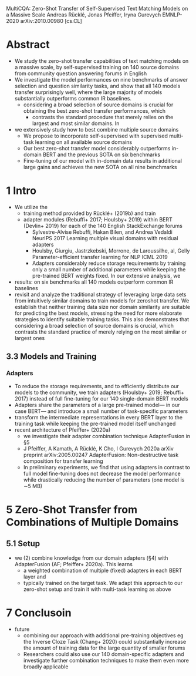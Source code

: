 MultiCQA: Zero-Shot Transfer of Self-Supervised Text Matching Models
  on a Massive Scale
Andreas Rücklé, Jonas Pfeiffer, Iryna Gurevych
EMNLP-2020 arXiv:2010.00980 [cs.CL]

# Abstract

* We study the zero-shot transfer capabilities of text matching models on a
  massive scale, by
  self-supervised training on 140 source domains from community question
  answering forums in English
* We investigate the model performances on nine benchmarks of answer selection
  and question similarity tasks, and show that
  all 140 models transfer surprisingly well, where
  the large majority of models substantially outperforms common IR baselines.
  * considering a broad selection of source domains is crucial for obtaining
    the best zero-shot transfer performances, which
    * contrasts the standard procedure that merely relies on the largest and
      most similar domains. In
* we extensively study how to best combine multiple source domains
  * We propose to incorporate self-supervised with supervised multi-task
    learning on all available source domains
  * Our best zero-shot transfer model considerably outperforms in-domain BERT
    and the previous SOTA on six benchmarks
  * Fine-tuning of our model with in-domain data results in additional large
    gains and achieves the new SOTA on all nine benchmarks

# 1 Intro

* We utilize the
  * training method provided by Rücklé+ (2019b) and train
  * adapter modules (Rebuffi+ 2017; Houlsby+ 2019) within BERT (Devlin+ 2019)
    for each of the 140 English StackExchange forums
    * Sylvestre-Alvise Rebuffi, Hakan Bilen, and Andrea Vedaldi
      NeurIPS 2017
      Learning multiple visual domains with residual adapters
    * Houlsby, Giurgiu, Jastrzkebski, Morrone, de Laroussilhe, al, Gelly
      Parameter-efficient transfer learning for NLP
      ICML 2019
    * Adapters considerably reduce storage requirements by training
      only a small number of additional parameters while
      keeping the pre-trained BERT weights fixed. In our extensive analysis, we
* results: on six benchmarks all 140 models outperform common IR baselines
* revisit and analyze the traditional strategy of leveraging large data sets
  from intuitively similar domains to train models for zeroshot transfer. We
  establish that neither training data size nor domain similarity are suitable
  for predicting the best models, stressing the need for more elaborate
  strategies to identify suitable training tasks. This also demonstrates that
  considering a broad selection of source domains is crucial, which contrasts
  the standard practice of merely relying on the most similar or largest ones

## 3.3 Models and Training

### Adapters

* To reduce the storage requirements, and to efficiently distribute our models
  to the community, we train adapters (Houlsby+ 2019; Rebuffi+ 2017) instead of
  full fine-tuning for our 140 single-domain BERT models
* Adapters share the parameters of a large pre-trained model— in our case BERT—
  and introduce a small number of task-specific parameters
* transform the intermediate representations in every BERT layer to the
  training task while keeping the pre-trained model itself unchanged
* recent architecture of Pfeiffer+ (2020a) 
  * we investigate their adapter combination technique AdapterFusion in §5
  * J Pfeiffer, A Kamath, A Rücklé, K Cho, I Gurevych
    2020a arXiv preprint arXiv:2005.00247
    AdapterFusion: Non-destructive task composition for transfer learning
  * In preliminary experiments, we find that using adapters in contrast to full
    model fine-tuning does not decrease the model performance while drastically
    reducing the number of parameters (one model is ∼5 MB)

# 5 Zero-Shot Transfer from Combinations of Multiple Domains

## 5.1 Setup

* we (2) combine knowledge from our domain adapters (§4) with
  AdapterFusion (AF; Pfeiffer+ 2020a). This learns
  * a weighted combination of multiple (fixed) adapters in each BERT layer and
  * typically trained on the target task. We adapt this approach to our
    zero-shot setup and train it with multi-task learning as above

# 7 Conclusoin

* future
  * combining our approach with additional pre-training objectives eg the
    Inverse Cloze Task (Chang+ 2020) could substantially increase the amount of
    training data for the large quantity of smaller forums
  * Researchers could also use our 140 domain-specific adapters and investigate
    further combination techniques to make them even more broadly applicable
